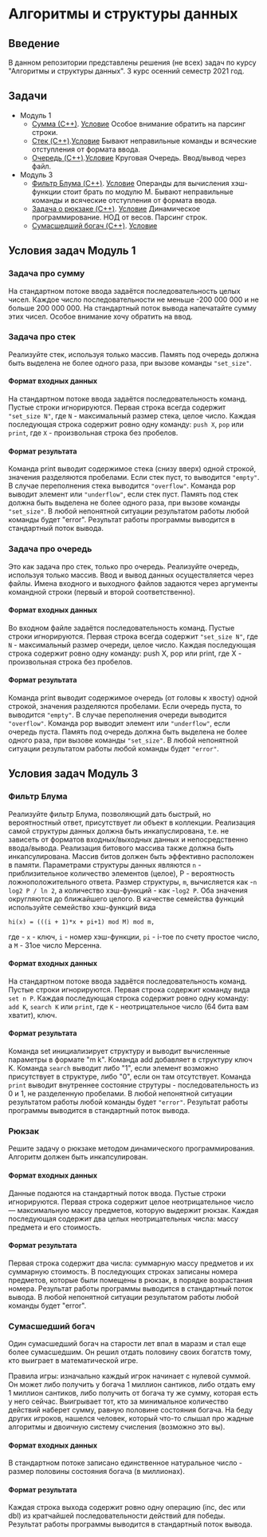 # Алгоритмы и структуры данных
## Введение 
В данном репозитории представлены решения (не всех) задач по курсу "Алгоритмы и структуры данных".
3 курс осенний семестр 2021 год. 

## Задачи 
* Модуль 1
    * [Сумма (С++)](module1/sum/main.c). [Условие](#Задача-про-сумму)
        Особое внимание обратить на парсинг строки.
    * [Стек (C++)](module1/stack/main.cpp).[Условие](#Задача-про-стек)
        Бывают неправильные команды и всяческие отступления от формата ввода.
    * [Очередь (C++)](module1/queue/main.cpp).[Условие](#Задача-про-очередь)
        Круговая Очередь. Ввод/вывод через файл. 
* Модуль 3
    * [Фильтр Блума (C++)](module3/bloom_filter/main.cpp). [Условие](#Фильтр-Блума)
        Операнды для вычисления хэш-функции стоит брать по модулю M. Бывают неправильные команды и всяческие отступления от формата ввода.
    * [Задача о рюкзаке (C++)](module3/knapsack/main.cpp). [Условие](#Рюкзак)
        Динамическое программирование. НОД от весов. Парсинг строк. 
    * [Сумасшедший богач (C++)](module3/greedy/main.cpp). [Условие](#Сумасшедший-богач)
   
        

## Условия задач Модуль 1

### Задача про сумму 
На стандартном потоке ввода задаётся последовательность целых чисел.
Каждое число последовательности не меньше -200 000 000 и не больше 200 000 000.
На стандартный поток вывода напечатайте сумму этих чисел.
Особое внимание хочу обратить на ввод.
### Задача про стек
Реализуйте стек, используя только массив.
Память под очередь должна быть выделена не более одного раза, при вызове команды `"set_size"`.

#### Формат входных данных
На стандартном потоке ввода задаётся последовательность команд. Пустые строки игнорируются.
Первая строка всегда содержит `"set_size N"`, где `N` - максимальный размер стека, целое число.
Каждая последующая строка содержит ровно одну команду: `push X`, `pop` или `print`, где `X` - произвольная строка без пробелов.

#### Формат результата
Команда print выводит содержимое стека (снизу вверх) одной строкой, значения разделяются пробелами. Если стек пуст, то выводится `"empty"`.
В случае переполнения стека выводится `"overflow"`.
Команда pop выводит элемент или `"underflow"`, если стек пуст.
Память под стек должна быть выделена не более одного раза, при вызове команды `"set_size"`.
В любой непонятной ситуации результатом работы любой команды будет "error".
Результат работы программы выводится в стандартный поток вывода.

### Задача про очередь
Это как задача про стек, только про очередь.
Реализуйте очередь, используя только массив.
Ввод и вывод данных осуществляется через файлы. Имена входного и выходного файлов задаются через аргументы командной строки (первый и второй соответственно).

#### Формат входных данных
Во входном файле задаётся последовательность команд. Пустые строки игнорируются.
Первая строка всегда содержит `"set_size N"`, где `N` - максимальный размер очереди, целое число.
Каждая последующая строка содержит ровно одну команду: push X, pop или print, где X - произвольная строка без пробелов.

#### Формат результата
Команда print выводит содержимое очередь (от головы к хвосту) одной строкой, значения разделяются пробелами. Если очередь пуста, то выводится `"empty"`.
В случае переполнения очереди выводится `"overflow"`.
Команда pop выводит элемент или `"underflow"`, если очередь пуста.
Память под очередь должна быть выделена не более одного раза, при вызове команды `"set_size"`.
В любой непонятной ситуации результатом работы любой команды будет `"error"`.

## Условия задач Модуль 3

### Фильтр Блума
Реализуйте фильтр Блума, позволяющий дать быстрый, но вероятностный ответ, присутствует ли объект в коллекции.
Реализация самой структуры данных должна быть инкапуслирована, т.е. не зависеть от форматов входных/выходных данных и непосредственно ввода/вывода.
Реализация битового массива также должна быть инкапсулирована. Массив битов должен быть эффективно расположен в памяти.
Параметрами структуры данных являются `n` - приблизительное количество элементов (целое), P - вероятность ложноположительного ответа.
Размер структуры, `m`, вычисляется как -`n log2 P / ln 2`, а количество хэш-функций - как -`log2 P`. Оба значения округляются до ближайшего целого.
В качестве семейства функций используйте семейство хэш-функций вида
```
hi(x) = (((i + 1)*x + pi+1) mod M) mod m,
```
где - `x` - ключ, `i` - номер хэш-функции, `pi` - i-тое по счету простое число, а `M` - 31ое число Мерсенна.

#### Формат входных данных
На стандартном потоке ввода задаётся последовательность команд. Пустые строки игнорируются.
Первая строка содержит команду вида `set n P`.
Каждая последующая строка содержит ровно одну команду: `add K`, `search K` или `print`, где `K` - неотрицательное число (64 бита вам хватит), ключ.

#### Формат результата
Команда set инициализирует структуру и выводит вычисленные параметры в формате "m k".
Команда add добавляет в структуру ключ K.
Команда `search` выводит либо "1", если элемент возможно присутствует в структуре, либо "0", если он там отсутствует.
Команда `print` выводит внутреннее состояние струтуры - последовательность из 0 и 1, не разделенную пробелами.
В любой непонятной ситуации результатом работы любой команды будет `"error"`.
Результат работы программы выводится в стандартный поток вывода.

### Рюкзак
Решите задачу о рюкзаке методом динамического программирования. Алгоритм должен быть инкапсулирован.

#### Формат входных данных
Данные подаются на стандартный поток ввода. Пустые строки игнорируются.
Первая строка содержит целое неотрицательное число — максимальную массу предметов, которую выдержит рюкзак.
Каждая последующая содержит два целых неотрицательных числа: массу предмета и его стоимость.

#### Формат результата
Первая строка содержит два числа: суммарную массу предметов и их суммарную стоимость.
В последующих строках записаны номера предметов, которые были помещены в рюкзак, в порядке возрастания номера.
Результат работы программы выводится в стандартный поток вывода.
В любой непонятной ситуации результатом работы любой команды будет "error".

### Сумасшедший богач
Один сумасшедший богач на старости лет впал в маразм и стал еще более сумасшедшим. Он решил отдать половину своих богатств тому, кто выиграет в математической игре.

Правила игры: изначально каждый игрок начинает с нулевой суммой. Он может либо получить у богача 1 миллион сантиков, либо отдать ему 1 миллион сантиков, либо получить от богача ту же сумму, которая есть у него сейчас.
Выигрывает тот, кто за минимальное количество действий наберет сумму, равную половине состояния богача.
На беду других игроков, нашелся человек, который что-то слышал про жадные алгоритмы и двоичную систему счисления (возможно это вы).

#### Формат входных данных
В стандартном потоке записано единственное натуральное число - размер половины состояния богача (в миллионах).

#### Формат результата
Каждая строка выхода содержит ровно одну операцию (inc, dec или dbl) из кратчайшей последовательности действий для победы.
Результат работы программы выводится в стандартный поток вывода.




